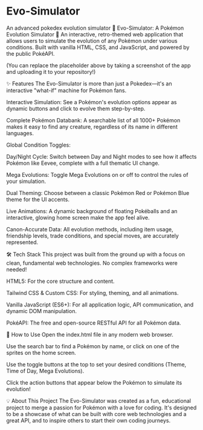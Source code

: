# Evo-Simulator
An advanced pokedex evolution simulator 
👾 Evo-Simulator: A Pokémon Evolution Simulator 👾
An interactive, retro-themed web application that allows users to simulate the evolution of any Pokémon under various conditions. Built with vanilla HTML, CSS, and JavaScript, and powered by the public PokéAPI.

(You can replace the placeholder above by taking a screenshot of the app and uploading it to your repository!)

✨ Features
The Evo-Simulator is more than just a Pokedex—it's an interactive "what-if" machine for Pokémon fans.

Interactive Simulation: See a Pokémon's evolution options appear as dynamic buttons and click to evolve them step-by-step.

Complete Pokémon Databank: A searchable list of all 1000+ Pokémon makes it easy to find any creature, regardless of its name in different languages.

Global Condition Toggles:

Day/Night Cycle: Switch between Day and Night modes to see how it affects Pokémon like Eevee, complete with a full thematic UI change.

Mega Evolutions: Toggle Mega Evolutions on or off to control the rules of your simulation.

Dual Theming: Choose between a classic Pokémon Red or Pokémon Blue theme for the UI accents.

Live Animations: A dynamic background of floating Pokéballs and an interactive, glowing home screen make the app feel alive.

Canon-Accurate Data: All evolution methods, including item usage, friendship levels, trade conditions, and special moves, are accurately represented.

🛠️ Tech Stack
This project was built from the ground up with a focus on clean, fundamental web technologies. No complex frameworks were needed!

HTML5: For the core structure and content.

Tailwind CSS & Custom CSS: For styling, theming, and all animations.

Vanilla JavaScript (ES6+): For all application logic, API communication, and dynamic DOM manipulation.

PokéAPI: The free and open-source RESTful API for all Pokémon data.

🚀 How to Use
Open the index.html file in any modern web browser.

Use the search bar to find a Pokémon by name, or click on one of the sprites on the home screen.

Use the toggle buttons at the top to set your desired conditions (Theme, Time of Day, Mega Evolutions).

Click the action buttons that appear below the Pokémon to simulate its evolution!

💡 About This Project
The Evo-Simulator was created as a fun, educational project to merge a passion for Pokémon with a love for coding. It's designed to be a showcase of what can be built with core web technologies and a great API, and to inspire others to start their own coding journeys.
